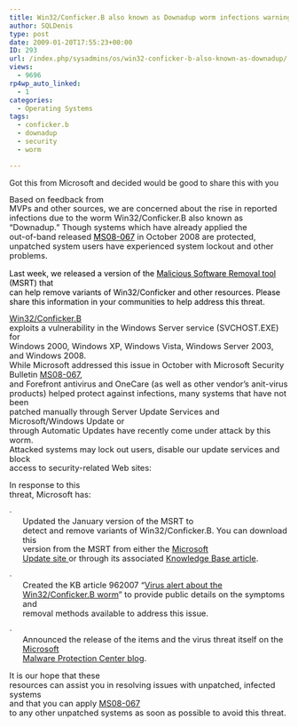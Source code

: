 ```yaml
---
title: Win32/Conficker.B also known as Downadup worm infections warning
author: SQLDenis
type: post
date: 2009-01-20T17:55:23+00:00
ID: 293
url: /index.php/sysadmins/os/win32-conficker-b-also-known-as-downadup/
views:
  - 9696
rp4wp_auto_linked:
  - 1
categories:
  - Operating Systems
tags:
  - conficker.b
  - downadup
  - security
  - worm

---
```

Got this from Microsoft and decided would be good to share this with you

<p style="line-height:115%">
  <span style="font-size:11.0pt;line-height:115%">Based on feedback from<br /> MVPs and other sources, we are concerned about the rise in reported<br /> infections due to the worm Win32/Conficker.B also known as<br /> “Downadup.” Though systems which have already applied the<br /> out-of-band released <a href="http://www.microsoft.com/technet/security/bulletin/ms08-067.mspx" target="_blank"><span style="color:windowtext">MS08-067</span></a> in October 2008 are protected,<br /> unpatched system users have experienced system lockout and other<br /> problems. </span>
</p>

<p style="line-height:115%">
  <span style="font-size:11.0pt;line-height:115%"> </span>
</p>

<span style="color:windowtext">Last week, we released a version of the <a href="http://www.microsoft.com/security/malwareremove/default.mspx" target="_blank"><span style="color:windowtext">Malicious Software Removal tool</span></a> (MSRT) that<br /> can help remove variants of Win32/Conficker and other resources. Please<br /> share this information in your communities to help address this threat.</span>

 <span style="color:windowtext"></span>

<p style="line-height:115%">
  <span style="font-size:11.0pt;line-height:115%"><a href="http://www.microsoft.com/security/portal/Entry.aspx?Name=Worm:Win32/Conficker.B" target="_blank">Win32/Conficker.B</a><br /> exploits a vulnerability in the Windows Server service (SVCHOST.EXE) for<br /> Windows 2000, Windows XP, Windows Vista, Windows Server 2003, and Windows 2008.<br /> While Microsoft addressed this issue in October with Microsoft Security<br /> Bulletin <a href="http://www.microsoft.com/technet/security/bulletin/ms08-067.mspx" target="_blank">MS08-067</a>,<br /> and Forefront antivirus and OneCare (as well as other vendor’s anit-virus<br /> products) helped protect against infections, many systems that have not been<br /> patched manually through Server Update Services and Microsoft/Windows Update or<br /> through Automatic Updates have recently come under attack by this worm.<br /> Attacked systems may lock out users, disable our update services and block<br /> access to security-related Web sites:</span>
</p>

<p style="line-height:115%">
  <span style="font-size:11.0pt;line-height:115%"> </span>
</p>

<p style="line-height:115%">
  <span style="font-size:11.0pt;line-height:115%">In response to this<br /> threat, Microsoft has:</span>
</p>

<p style="margin-left:.25in;text-indent:-.25in;line-height:115%">
  <span style="font-size:11.0pt;line-height:115%;font-family:Symbol"><span>·<span style="font:7.0pt &quot;Times New Roman&quot;"><br /> </span></span></span><span style="font-size:11.0pt;line-height:115%">Updated the January version of the MSRT to<br /> detect and remove variants of Win32/Conficker.B. You can download this<br /> version from the MSRT from either the <a href="http://www.update.microsoft.com/" target="_blank">Microsoft<br /> Update site </a> or through its associated <a href="http://support.microsoft.com/kb/890830" target="_blank">Knowledge Base article</a>.</span>
</p>

<p style="margin-left:.25in;text-indent:-.25in;line-height:115%">
  <span style="font-size:11.0pt;line-height:115%;font-family:Symbol"><span>·<span style="font:7.0pt &quot;Times New Roman&quot;"><br /> </span></span></span><span style="font-size:11.0pt;line-height:115%">Created the KB article 962007 “<a href="http://support.microsoft.com/kb/962007" target="_blank">Virus alert about the<br /> Win32/Conficker.B worm</a>” to provide public details on the symptoms and<br /> removal methods available to address this issue.</span>
</p>

<p style="margin-left:.25in;text-indent:-.25in;line-height:115%">
  <span style="font-size:11.0pt;line-height:115%;font-family:Symbol"><span>·<span style="font:7.0pt &quot;Times New Roman&quot;"><br /> </span></span></span><span style="font-size:11.0pt;line-height:115%">Announced the release of the items and the virus threat itself on the <a href="http://blogs.technet.com/mmpc/archive/2009/01/13/msrt-released-today-addressing-conficker-and-banload.aspx" target="_blank">Microsoft<br /> Malware Protection Center blog</a>.</span>
</p>

<p style="line-height:115%">
  <span style="font-size:11.0pt;line-height:115%"> </span>
</p>

<p style="line-height:115%">
  <span style="font-size:11.0pt;line-height:115%">It is our hope that these<br /> resources can assist you in resolving issues with unpatched, infected systems<br /> and that you can apply <a href="http://www.microsoft.com/technet/security/bulletin/ms08-067.mspx" target="_blank">MS08-067</a><br /> to any other unpatched systems as soon as possible to avoid this threat.</span>
</p></p>